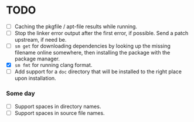 # TODO

- [ ] Caching the pkgfile / apt-file results while running.
- [ ] Stop the linker error output after the first error, if possible. Send a patch upstream, if need be.
- [ ] `sm get` for downloading dependencies by looking up the missing filename online somewhere, then installing the package with the package manager.
- [X] `sm fmt` for running clang format.
- [ ] Add support for a `doc` directory that will be installed to the right place upon installation.

### Some day

- [ ] Support spaces in directory names.
- [ ] Support spaces in source file names.
